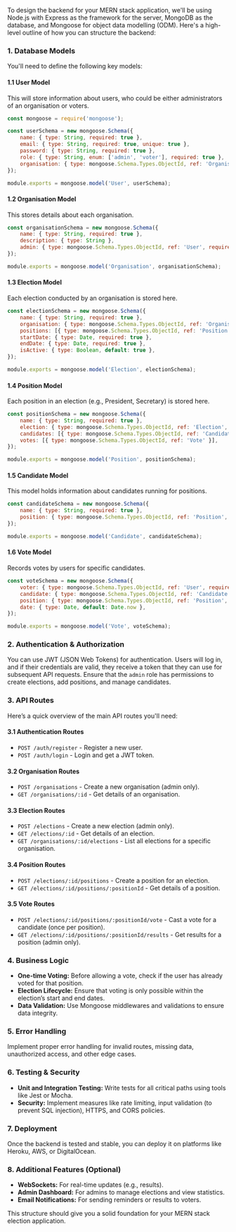 To design the backend for your MERN stack application, we'll be using Node.js with Express as the framework for the server, MongoDB as the database, and Mongoose for object data modelling (ODM). Here's a high-level outline of how you can structure the backend:

### 1. **Database Models**

You'll need to define the following key models:

#### 1.1 **User Model**
This will store information about users, who could be either administrators of an organisation or voters.

```javascript
const mongoose = require('mongoose');

const userSchema = new mongoose.Schema({
    name: { type: String, required: true },
    email: { type: String, required: true, unique: true },
    password: { type: String, required: true },
    role: { type: String, enum: ['admin', 'voter'], required: true },
    organisation: { type: mongoose.Schema.Types.ObjectId, ref: 'Organisation' },
});

module.exports = mongoose.model('User', userSchema);
```

#### 1.2 **Organisation Model**
This stores details about each organisation.

```javascript
const organisationSchema = new mongoose.Schema({
    name: { type: String, required: true },
    description: { type: String },
    admin: { type: mongoose.Schema.Types.ObjectId, ref: 'User', required: true },
});

module.exports = mongoose.model('Organisation', organisationSchema);
```

#### 1.3 **Election Model**
Each election conducted by an organisation is stored here.

```javascript
const electionSchema = new mongoose.Schema({
    name: { type: String, required: true },
    organisation: { type: mongoose.Schema.Types.ObjectId, ref: 'Organisation', required: true },
    positions: [{ type: mongoose.Schema.Types.ObjectId, ref: 'Position' }],
    startDate: { type: Date, required: true },
    endDate: { type: Date, required: true },
    isActive: { type: Boolean, default: true },
});

module.exports = mongoose.model('Election', electionSchema);
```

#### 1.4 **Position Model**
Each position in an election (e.g., President, Secretary) is stored here.

```javascript
const positionSchema = new mongoose.Schema({
    name: { type: String, required: true },
    election: { type: mongoose.Schema.Types.ObjectId, ref: 'Election', required: true },
    candidates: [{ type: mongoose.Schema.Types.ObjectId, ref: 'Candidate' }],
    votes: [{ type: mongoose.Schema.Types.ObjectId, ref: 'Vote' }],
});

module.exports = mongoose.model('Position', positionSchema);
```

#### 1.5 **Candidate Model**
This model holds information about candidates running for positions.

```javascript
const candidateSchema = new mongoose.Schema({
    name: { type: String, required: true },
    position: { type: mongoose.Schema.Types.ObjectId, ref: 'Position', required: true },
});

module.exports = mongoose.model('Candidate', candidateSchema);
```

#### 1.6 **Vote Model**
Records votes by users for specific candidates.

```javascript
const voteSchema = new mongoose.Schema({
    voter: { type: mongoose.Schema.Types.ObjectId, ref: 'User', required: true },
    candidate: { type: mongoose.Schema.Types.ObjectId, ref: 'Candidate', required: true },
    position: { type: mongoose.Schema.Types.ObjectId, ref: 'Position', required: true },
    date: { type: Date, default: Date.now },
});

module.exports = mongoose.model('Vote', voteSchema);
```

### 2. **Authentication & Authorization**

You can use JWT (JSON Web Tokens) for authentication. Users will log in, and if their credentials are valid, they receive a token that they can use for subsequent API requests. Ensure that the `admin` role has permissions to create elections, add positions, and manage candidates.

### 3. **API Routes**

Here’s a quick overview of the main API routes you'll need:

#### 3.1 **Authentication Routes**
- `POST /auth/register` - Register a new user.
- `POST /auth/login` - Login and get a JWT token.

#### 3.2 **Organisation Routes**
- `POST /organisations` - Create a new organisation (admin only).
- `GET /organisations/:id` - Get details of an organisation.

#### 3.3 **Election Routes**
- `POST /elections` - Create a new election (admin only).
- `GET /elections/:id` - Get details of an election.
- `GET /organisations/:id/elections` - List all elections for a specific organisation.

#### 3.4 **Position Routes**
- `POST /elections/:id/positions` - Create a position for an election.
- `GET /elections/:id/positions/:positionId` - Get details of a position.

#### 3.5 **Vote Routes**
- `POST /elections/:id/positions/:positionId/vote` - Cast a vote for a candidate (once per position).
- `GET /elections/:id/positions/:positionId/results` - Get results for a position (admin only).

### 4. **Business Logic**

- **One-time Voting:** Before allowing a vote, check if the user has already voted for that position.
- **Election Lifecycle:** Ensure that voting is only possible within the election’s start and end dates.
- **Data Validation:** Use Mongoose middlewares and validations to ensure data integrity.

### 5. **Error Handling**

Implement proper error handling for invalid routes, missing data, unauthorized access, and other edge cases.

### 6. **Testing & Security**

- **Unit and Integration Testing:** Write tests for all critical paths using tools like Jest or Mocha.
- **Security:** Implement measures like rate limiting, input validation (to prevent SQL injection), HTTPS, and CORS policies.

### 7. **Deployment**

Once the backend is tested and stable, you can deploy it on platforms like Heroku, AWS, or DigitalOcean.

### 8. **Additional Features (Optional)**

- **WebSockets:** For real-time updates (e.g., results).
- **Admin Dashboard:** For admins to manage elections and view statistics.
- **Email Notifications:** For sending reminders or results to voters.

This structure should give you a solid foundation for your MERN stack election application.
